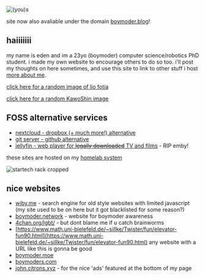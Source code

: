![(you)s](/img/braindamage.png)

site now also avaliable under the domain [boymoder.blog](https://boymoder.blog)!

## haiiiiiii
my name is eden and im a 23yo (boymoder) computer science/robotics PhD student. i made my own website to encourage others to do so too.
i'll post my thoughts on here sometimes, and use this site to link to other stuff i host [more about me](/thought?id=2).

[click here for a random image of lio fotia](/random?tags=lio_fotia)

[click here for a random KawoShin image](/random?tags=nagisa_kaworu+ikari_shinji+yaoi)

## FOSS alternative services

- [nextcloud - dropbox (+ much more!) alternative](https://nc.eda.gay)
- [git server - github alternative](https://git.eda.gay/)
- [jellyfin - web player for ~~legally downloaded~~ TV and films](https://jellyfin.eda.gay) - RIP emby!

these sites are hosted on my [homelab system](https://wiki.eda.gay)

![startech rack cropped](/img/IMG_20220811_133224877_HDR_crop.jpg?h=300&w=5000)

## nice websites
- [wiby.me](http://wiby.me/) - search engine for old style websites with limited javascript (my site used to be on here but it got blacklisted for some reason?)
- [boymoder.network](https://boymoder.network/) - website for boymoder awareness
- [4chan.org/lgbt/](https://boards.4channel.org/lgbt/) - but dont blame me if u catch brainworms
- [https://www.math.uni-bielefeld.de/~sillke/Twister/fun/elevator-fun90.html](https://www.math.uni-bielefeld.de/~sillke/Twister/fun/elevator-fun90.html) any website with a URL like this is gonna be good
- [boymoder.moe](https://nyaomidev.github.io/boymoder.moe/)
- [boymoders.com](https://boymoders.com)
- [john.citrons.xyz](https://john.citrons.xyz/) - for the nice 'ads' featured at the bottom of my page


